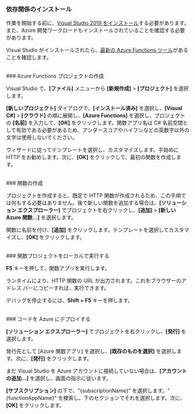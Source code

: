 ### 依存関係のインストール

作業を開始する前に、<a href="https://go.microsoft.com/fwlink/?linkid=2016389" target="_blank">Visual Studio 2019 をインストール</a>する必要があります。また、Azure 開発ワークロードもインストールされていることを確認する必要があります。

Visual Studio がインストールされたら、<a href="https://go.microsoft.com/fwlink/?linkid=2016394" target="_blank">最新の Azure Functions ツール</a>があることを確認します。

<br/>
### Azure Functions プロジェクトの作成

Visual Studio で、**\[ファイル]** メニューから **\[新規作成]** > **\[プロジェクト]** を選択します。

**\[新しいプロジェクト]** ダイアログで、**\[インストール済み]** を選択し、**\[Visual C#]** > **\[クラウド]** の順に展開し、**\[Azure Functions]** を選択し、プロジェクトの **\[名前]** を入力して、**\[OK]** をクリックします。関数アプリ名は C# 名前空間として有効である必要があるため、アンダースコアやハイフンなどの英数字以外の文字は使用しないでください。

ウィザードに従ってテンプレートを選択し、カスタマイズします。手始めに HTTP をお勧めします。次に、**\[OK]** をクリックして、最初の関数を作成します。

<br/>
### 関数の作成

プロジェクトを作成すると、既定で HTTP 関数が作成されるため、この手順では何もする必要はありません。後で新しい関数を追加する場合は、**\[ソリューション エクスプローラー]** でプロジェクトを右クリックし、**\[追加]** > **\[新しい Azure 関数…]** を選択します。

関数に名前を付け、**\[追加]** をクリックします。テンプレートを選択してカスタマイズし、**\[OK]** をクリックします。

<br/>
### 関数プロジェクトをローカルで実行する

**F5** キーを押して、関数アプリを実行します。

ランタイムにより、HTTP 関数の URL が出力されます。これをブラウザーのアドレス バーにコピーすれば、実行できます。

デバッグを停止するには、**Shift + F5** キーを押します。

<br/>
### コードを Azure にデプロイする

**\[ソリューション エクスプローラー]** でプロジェクトを右クリックし、**\[発行]** を選択します。

発行先として \[Azure 関数アプリ] を選択し、**\[既存のものを選択]** を選択します。次に、**\[発行]** をクリックします。

まだ Visual Studio を Azure アカウントに接続していない場合は、**\[アカウントの追加…]** を選択し、画面の指示に従います。

**\[サブスクリプション]** の下で、"{subscriptionName}" を選択します。"{functionAppName}" を検索し、下のセクションでそれを選択します。次に、**\[OK]** をクリックします。
